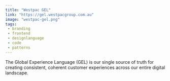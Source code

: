 ```yaml
---
title: "Westpac GEL"
link: "https://gel.westpacgroup.com.au"
image: "westpac-gel.png"
tags:
 - branding
 - frontend
 - designlanguage
 - code
 - patterns
---
```


The Global Experience Language (GEL) is our single source of truth for creating consistent, coherent customer experiences across our entire digital landscape.
